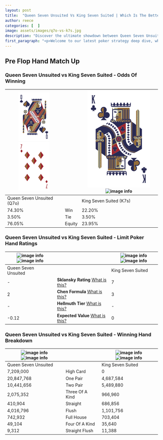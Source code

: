 ```yaml
---
layout: post
title:  "Queen Seven Unsuited Vs King Seven Suited | Which Is The Better Hand In Poker? A Complete Guide"
author: reece
categories: [  ]
image: assets/images/q7o-vs-k7s.jpg
description: "Discover the ultimate showdown between Queen Seven Unsuited and King Seven Suited in poker! Uncover the odds, strategies, and scenarios where one hand triumphs over the other. Get ready to up your poker game with this thrilling analysis."
first_paragraph: "<p>Welcome to our latest poker strategy deep dive, where we're pitting two distinct hands against each other in a high-stakes showdown: Queen Seven Unsuited vs King Seven Suited.</p><p>In the dynamic world of poker, every decision counts, and knowing which hand holds the upper hand is key to your success at the table.</p><p>In this article, we'll dissect these two hands, explore the scenarios where one dominates the other, and equip you with the knowledge to make strategic choices that can tip the odds in your favor.</p><p>Get ready to unravel the intriguing dynamics of these poker hands and elevate your game to new heights.</p>"
---
```




[comment]: # (sp0)

## Pre Flop Hand Match Up

<div class="table hand-ratings" markdown="1"> 



### Queen Seven Unsuited vs King Seven Suited - Odds Of Winning


    
| ![image info](assets/images/hand1/Q.png) ![image info](assets/images/hand1/7o.png) |  | ![image info](assets/images/hand2/K.png) ![image info](assets/images/hand2/7s.png) |
| -------- | -------- | -------- |
| Queen Seven Unsuited (Q7o) |  | King Seven Suited (K7s) |
| 74.30% | Win | 22.20% |
| 3.50% | Tie | 3.50% |
| 76.05% | Equity | 23.95% |




[comment]: # (sp1)



### Queen Seven Unsuited vs King Seven Suited - Limit Poker Hand Ratings


    
| ![image info](https://www.riverpairs.com/assets/images/hand1/Q.png) ![image info](https://www.riverpairs.com/assets/images/hand1/7o.png) |  | ![image info](https://www.riverpairs.com/assets/images/hand2/K.png) ![image info](https://www.riverpairs.com/assets/images/hand2/7s.png) |
| -------- | -------- | -------- |
| Queen Seven Unsuited |  | King Seven Suited |
| - | **Sklansky Rating** [What is this?](/sklansky-rating-explained) | 7 |
| 2 | **Chen Formula** [What is this?](/chen-formula-explained) | 3 |
| - | **Hellmuth Tier** [What is this?](/Hellmuth-tier-explained) | - |
| -0.12 | **Expected Value** [What is this?](/expected-value-explained) | 0 |




[comment]: # (sp2)



### Queen Seven Unsuited vs King Seven Suited - Winning Hand Breakdown


    
| ![image info](https://www.riverpairs.com/assets/images/hand1/Q.png) ![image info](https://www.riverpairs.com/assets/images/hand1/7o.png) |  | ![image info](https://www.riverpairs.com/assets/images/hand2/K.png) ![image info](https://www.riverpairs.com/assets/images/hand2/7s.png) |
| -------- | -------- | -------- |
| Queen Seven Unsuited |  | King Seven Suited |
| 7,209,000 | High Card | 0 |
| 20,847,768 | One Pair | 4,687,584 |
| 10,441,656 | Two Pair | 5,489,880 |
| 2,075,352 | Three Of A Kind | 966,960 |
| 410,904 | Straight | 686,856 |
| 4,016,796 | Flush | 1,101,756 |
| 742,932 | Full House | 703,404 |
| 49,104 | Four Of A Kind | 35,640 |
| 9,312 | Straight Flush | 11,388 |




[comment]: # (sp3)



</div>

[comment]: # (sp4)



[comment]: # (sp5)

